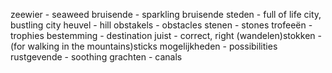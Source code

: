 zeewier - seaweed
bruisende - sparkling
bruisende steden - full of life city, bustling city
heuvel - hill
obstakels - obstacles
stenen - stones
trofeeën - trophies
bestemming - destination
juist - correct, right
(wandelen)stokken - (for walking in the mountains)sticks 
mogelijkheden - possibilities
rustgevende - soothing
grachten - canals